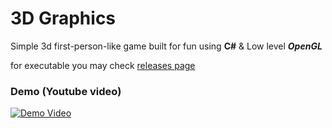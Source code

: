 # 3D Graphics

Simple 3d first-person-like game built for fun using __C#__ & Low level *__OpenGL__*

for executable you may check [releases page](https://github.com/bhlshrf/3d-graphics/releases)

### Demo (Youtube video)
[![Demo Video](https://yt-embed.herokuapp.com/embed?v=68Dz1et6tsc)](https://youtu.be/68Dz1et6tsc)

